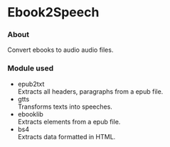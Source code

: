 # Ebook2Speech
### About
Convert ebooks to audio audio files.
### Module used
* epub2txt   
Extracts all headers, paragraphs from a epub file.
* gtts   
Transforms texts into speeches.
* ebooklib  
Extracts elements from a epub file.
* bs4  
Extracts data formatted in HTML.
